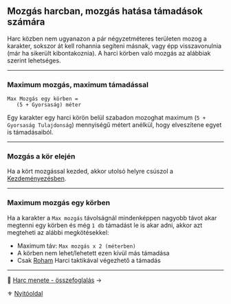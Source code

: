 ## Mozgás harcban, mozgás hatása támadások számára

Harc közben nem ugyanazon a pár négyzetméteres területen mozog a karakter, sokszor át kell rohannia segíteni másnak, vagy épp visszavonulnia (már ha sikerült kibontakoznia). A harci körben való mozgás az alábbiak szerint lehetséges.

---
### Maximum mozgás, maximum támadással

```
Max Mozgás egy körben =
   (5 + Gyorsaság) méter
```

Egy karakter egy harci körön belül szabadon mozoghat maximum (`5 + Gyorsaság Tulajdonság`) mennyiségű métert anélkül, hogy elveszítene egyet is támadásaiból.

---
### Mozgás a kör elején

Ha a kört mozgással kezded, akkor utolsó helyre csúszol a [Kezdeményezésben](064_02_harc_menete_reszletes.md#kezdeményezés).

---
### Maximum mozgás egy körben

Ha a karakter a `Max mozgás` távolságnál mindenképpen nagyobb távot akar megtenni egy körben és még `1 db` támadást le is akar adni, akkor azt megteheti az alábbi megkötésekkel:

- Maximum táv: `Max mozgás x 2 (méterben)`
- A körben nem lehet/lehetett ezen kívül más támadása
- Csak [Roham](065_02_harci_taktikak.md#roham-taktika) Harci taktikával végezhető a támadás

---

🔗 [Harc menete - összefoglalás](064_01_harc_menete_osszefoglalas.md) →

⚜️ [Nyitóoldal](start.md)